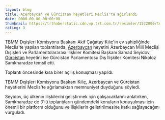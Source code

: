 ```yaml
--- 
layout: blog
title: Azerbaycan ve Gürcistan heyetleri Meclis'te ağırlandı
date: 0000-00-00 00:00:00
thumbnail: https://trthaberstatic.cdn.wp.trt.com.tr/resimler/1522000/turkiye-azerbaycan-gurcistan-1522416.jpg
rating: 3
---
```

<p>
	<a href="https://www.trthaber.com/etiket/tbmm/" target="_blank">TBMM</a> Dışişleri Komisyonu Başkanı Akif Çağatay Kılıç'ın ev sahipliğinde Meclis'te yapılan toplantılarda, <a href="https://www.trthaber.com/etiket/azerbaycan/" target="_blank">Azerbaycan</a> heyetini Azerbaycan Milli Meclisi Dışişleri ve Parlamentolararası İlişkiler Komitesi Başkanı Samad Seyidov, <a href="https://www.trthaber.com/etiket/gurcistan/" target="_blank">Gürcistan</a> heyetini ise Gürcistan Parlamentosu Dış İlişkiler Komitesi Nikoloz Samkharadze temsil etti.</p>
<p>
	Toplantı öncesinde kısa birer açılış konuşması yapıldı.</p>
<p>
	TBMM Dışişleri Komisyonu Başkanı Kılıç, Azerbaycan ve Gürcistan heyetlerini Meclis'te ağırlamaktan memnuniyet duyduğunu söyledi.</p>
<p>
	Seyidov, üç ülkenin ilişkilerini geliştirmek için çalışacaklarını anlatırken, Samkharadze de 3'lü toplantıların gündemdeki konuların konuşulması için önemli bir platform olduğunu ve ilişkilerin geliştirilmesine katkı sağlayacağını vurguladı.</p>
